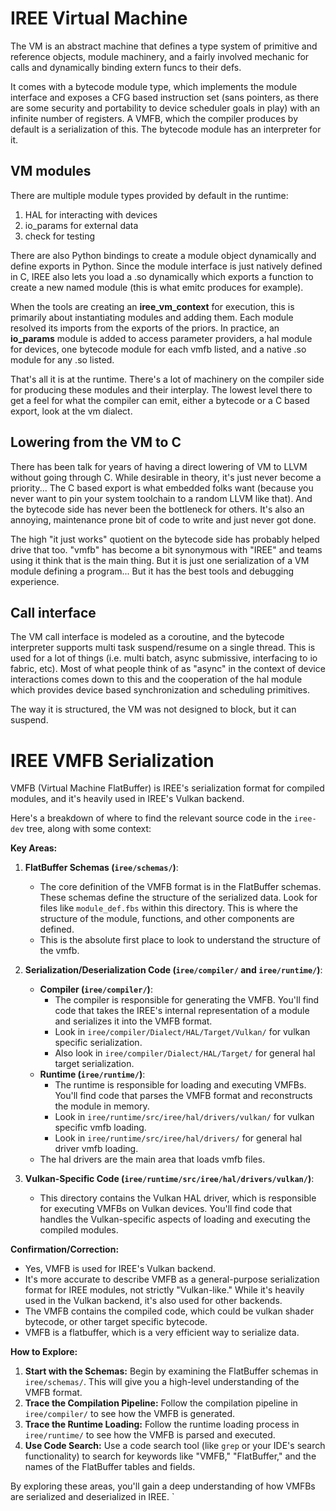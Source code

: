 # IREE Virtual Machine

The VM is an abstract machine that defines a type system of primitive and reference objects, module machinery, and a fairly involved mechanic for calls and dynamically binding extern funcs to their defs.

It comes with a bytecode module type, which implements the module interface and exposes a CFG based instruction set (sans pointers, as there are some security and portability to device scheduler goals in play) with an infinite number of registers. A VMFB, which the compiler produces by default is a serialization of this. The bytecode module has an interpreter for it.

## VM modules

There are multiple module types provided by default in the runtime:

 1. HAL for interacting with devices
 2. io_params for external data
 3. check for testing

There are also Python bindings to create a module object dynamically and define exports in Python. Since the module interface is just natively defined in C, IREE also lets you load a .so dynamically which exports a function to create a new named module (this is what emitc produces for example).

When the tools are creating an **iree_vm_context** for execution, this is primarily about instantiating modules and adding them. Each module resolved its imports from the exports of the priors. In practice, an **io_params** module is added to access parameter providers, a hal module for devices, one bytecode module for each vmfb listed, and a native .so module for any .so listed.

That's all it is at the runtime. There's a lot of machinery on the compiler side for producing these modules and their interplay. The lowest level there to get a feel for what the compiler can emit, either a bytecode or a C based export, look at the vm dialect.

## Lowering from the VM to C

There has been talk for years of having a direct lowering of VM to LLVM without going through C. While desirable in theory, it's just never become a priority... The C based export is what embedded folks want (because you never want to pin your system toolchain to a random LLVM like that). And the bytecode side has never been the bottleneck for others. It's also an annoying, maintenance prone bit of code to write and just never got done.

The high "it just works" quotient on the bytecode side has probably helped drive that too. "vmfb" has become a bit synonymous with "IREE" and teams using it think that is the main thing. But it is just one serialization of a VM module defining a program... But it has the best tools and debugging experience.

## Call interface

The VM call interface is modeled as a coroutine, and the bytecode interpreter supports multi task suspend/resume on a single thread. This is used for a lot of things (i.e. multi batch, async submissive, interfacing to io fabric, etc). Most of what people think of as "async" in the context of device interactions comes down to this and the cooperation of the hal module which provides device based synchronization and scheduling primitives.

The way it is structured, the VM was not designed to block, but it can suspend.

# IREE VMFB Serialization

VMFB (Virtual Machine FlatBuffer) is IREE's serialization format for compiled modules, and it's heavily used in IREE's Vulkan backend.

Here's a breakdown of where to find the relevant source code in the `iree-dev` tree, along with some context:

**Key Areas:**

1.  **FlatBuffer Schemas (`iree/schemas/`)**:
    * The core definition of the VMFB format is in the FlatBuffer schemas. These schemas define the structure of the serialized data. Look for files like `module_def.fbs` within this directory. This is where the structure of the module, functions, and other components are defined.
    * This is the absolute first place to look to understand the structure of the vmfb.

2.  **Serialization/Deserialization Code (`iree/compiler/` and `iree/runtime/`)**:
    * **Compiler (`iree/compiler/`)**:
        * The compiler is responsible for generating the VMFB. You'll find code that takes the IREE's internal representation of a module and serializes it into the VMFB format.
        * Look in `iree/compiler/Dialect/HAL/Target/Vulkan/` for vulkan specific serialization.
        * Also look in `iree/compiler/Dialect/HAL/Target/` for general hal target serialization.
    * **Runtime (`iree/runtime/`)**:
        * The runtime is responsible for loading and executing VMFBs. You'll find code that parses the VMFB format and reconstructs the module in memory.
        * Look in `iree/runtime/src/iree/hal/drivers/vulkan/` for vulkan specific vmfb loading.
        * Look in `iree/runtime/src/iree/hal/drivers/` for general hal driver vmfb loading.
    * The hal drivers are the main area that loads vmfb files.

3.  **Vulkan-Specific Code (`iree/runtime/src/iree/hal/drivers/vulkan/`)**:
    * This directory contains the Vulkan HAL driver, which is responsible for executing VMFBs on Vulkan devices. You'll find code that handles the Vulkan-specific aspects of loading and executing the compiled modules.

**Confirmation/Correction:**

* Yes, VMFB is used for IREE's Vulkan backend.
* It's more accurate to describe VMFB as a general-purpose serialization format for IREE modules, not strictly "Vulkan-like." While it's heavily used in the Vulkan backend, it's also used for other backends.
* The VMFB contains the compiled code, which could be vulkan shader bytecode, or other target specific bytecode.
* VMFB is a flatbuffer, which is a very efficient way to serialize data.

**How to Explore:**

1.  **Start with the Schemas:** Begin by examining the FlatBuffer schemas in `iree/schemas/`. This will give you a high-level understanding of the VMFB format.
2.  **Trace the Compilation Pipeline:** Follow the compilation pipeline in `iree/compiler/` to see how the VMFB is generated.
3.  **Trace the Runtime Loading:** Follow the runtime loading process in `iree/runtime/` to see how the VMFB is parsed and executed.
4.  **Use Code Search:** Use a code search tool (like `grep` or your IDE's search functionality) to search for keywords like "VMFB," "FlatBuffer," and the names of the FlatBuffer tables and fields.

By exploring these areas, you'll gain a deep understanding of how VMFBs are serialized and deserialized in IREE.
`
